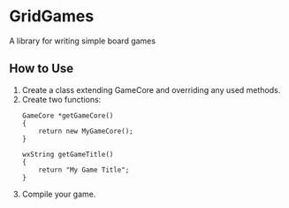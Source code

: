 # GridGames
A library for writing simple board games

## How to Use
1. Create a class extending GameCore and overriding any used methods.
2. Create two functions:
    ```
    GameCore *getGameCore()
    {
        return new MyGameCore();
    }

    wxString getGameTitle()
    {
        return "My Game Title";
    }
    ```
3. Compile your game.
